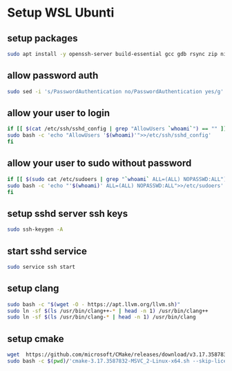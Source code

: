 
# Setup WSL Ubunti

## setup packages

```bash
sudo apt install -y openssh-server build-essential gcc gdb rsync zip ninja-build 
```



## allow password auth

```bash
sudo sed -i 's/PasswordAuthentication no/PasswordAuthentication yes/g' /etc/ssh/sshd_config
```

## allow your user to login

```bash
if [[ $(cat /etc/ssh/sshd_config | grep "AllowUsers `whoami`") == "" ]]; then
sudo bash -c 'echo "AllowUsers '$(whoami)'">>/etc/ssh/sshd_config'
fi
```

## allow your user to sudo without password

```bash
if [[ $(sudo cat /etc/sudoers | grep "`whoami` ALL=(ALL) NOPASSWD:ALL") == "" ]]; then
sudo bash -c 'echo "'$(whoami)' ALL=(ALL) NOPASSWD:ALL">>/etc/sudoers'
fi
```

## setup sshd server ssh keys

```bash
sudo ssh-keygen -A
```

## start sshd service

```bash
sudo service ssh start
```

## setup clang

```bash
sudo bash -c "$(wget -O - https://apt.llvm.org/llvm.sh)"
sudo ln -sf $(ls /usr/bin/clang++-* | head -n 1) /usr/bin/clang++
sudo ln -sf $(ls /usr/bin/clang-* | head -n 1) /usr/bin/clang
```

## setup cmake
```bash
wget  https://github.com/microsoft/CMake/releases/download/v3.17.3587832/cmake-3.17.3587832-MSVC_2-Linux-x64.sh
sudo bash -c $(pwd)/'cmake-3.17.3587832-MSVC_2-Linux-x64.sh --skip-license --prefix=/usr/'
```


